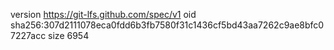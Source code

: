version https://git-lfs.github.com/spec/v1
oid sha256:307d2111078eca0fdd6b3fb7580f31c1436cf5bd43aa7262c9ae8bfc07227acc
size 6954
